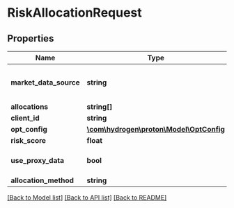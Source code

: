 # RiskAllocationRequest

## Properties
Name | Type | Description | Notes
------------ | ------------- | ------------- | -------------
**market_data_source** | **string** |  | [optional] [default to 'nucleus']
**allocations** | **string[]** |  | [optional] 
**client_id** | **string** |  | [optional] 
**opt_config** | [**\com\hydrogen\proton\Model\OptConfig**](OptConfig.md) |  | [optional] 
**risk_score** | **float** |  | [optional] 
**use_proxy_data** | **bool** |  | [optional] [default to false]
**allocation_method** | **string** |  | 

[[Back to Model list]](../README.md#documentation-for-models) [[Back to API list]](../README.md#documentation-for-api-endpoints) [[Back to README]](../README.md)


